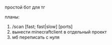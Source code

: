 простой бот для тг

планы:
1. /scan <ip> \[fast; fast|slow] \[ports]
2. вынести minecraftclient в отдельный проект
3. мб переписать с нуля
